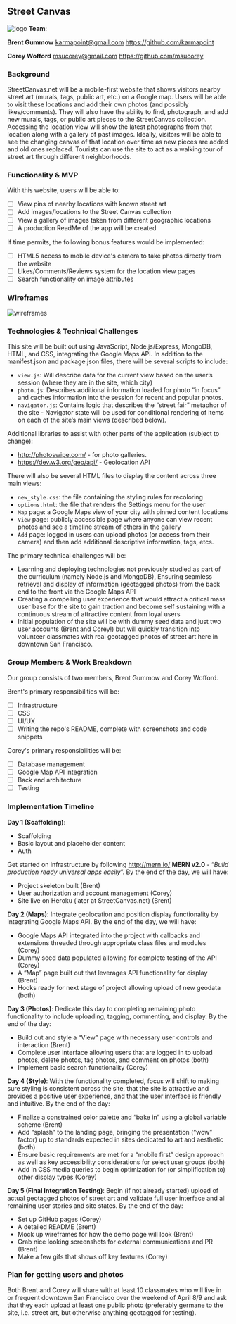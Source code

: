 ## Street Canvas
![logo](dev_assets/street_canvas_logo_banner.jpg)
**Team**:

**Brent Gummow**
karmapoint@gmail.com
https://github.com/karmapoint

**Corey Wofford**
msucorey@gmail.com
https://github.com/msucorey

### Background
StreetCanvas.net will be a mobile-first website that shows visitors nearby street art (murals, tags, public art, etc.) on a Google map. Users will be able to visit these locations and add their own photos (and possibly likes/comments). They will also have the ability to find, photograph, and add new murals, tags, or public art pieces to the StreetCanvas collection.
Accessing the location view will show the latest photographs from that location along with a gallery of past images. Ideally, visitors will be able to see the changing canvas of that location over time as new pieces are added and old ones replaced.
Tourists can use the site to act as a walking tour of street art through different neighborhoods.

### Functionality & MVP

With this website, users will be able to:
- [ ] View pins of nearby locations with known street art
- [ ] Add images/locations to the Street Canvas collection
- [ ] View a gallery of images taken from different geographic locations
- [ ] A production ReadMe of the app will be created

If time permits, the following bonus features would be implemented:
- [ ] HTML5 access to mobile device's camera to take photos directly from the website
- [ ] Likes/Comments/Reviews system for the location view pages
- [ ] Search functionality on image attributes

### Wireframes

![wireframes](wireframes/wireframes.png)

### Technologies & Technical Challenges

This site will be built out using JavaScript, Node.js/Express, MongoDB, HTML, and CSS, integrating the Google Maps API. In addition to the manifest.json and package.json files, there will be several scripts to include:
- `view.js`: Will describe data for the current view based on the user’s session (where they are in the site, which city)
- `photo.js`: Describes additional information loaded for photo “in focus” and caches information into the session for recent and popular photos.
- `navigator.js`: Contains logic that describes the “street fair” metaphor of the site - Navigator state will be used for conditional rendering of items on each of the site’s main views (described below).

Additional libraries to assist with other parts of the application (subject to change):
- http://photoswipe.com/ - for photo galleries.
- https://dev.w3.org/geo/api/ - Geolocation API

There will also be several HTML files to display the content across three main views:
- `new_style.css`: the file containing the styling rules for recoloring
- `options.html`: the file that renders the Settings menu for the user
- `Map` page: a Google Maps view of your city with pinned content locations
- `View` page: publicly accessible page where anyone can view recent photos and see a timeline stream of others in the gallery
- `Add` page: logged in users can upload photos (or access from their camera) and then add additional descriptive information, tags, etcs.

The primary technical challenges will be:
- Learning and deploying technologies not previously studied as part of the curriculum (namely Node.js and MongoDB),
Ensuring seamless retrieval and display of information (geotagged photos) from the back end to the front via the Google Maps API
- Creating a compelling user experience that would attract a critical mass user base for the site to gain traction and become self sustaining with a continuous stream of attractive content from loyal users
- Initial population of the site will be with dummy seed data and just two user accounts (Brent and Corey!) but will quickly transition into volunteer classmates with real geotagged photos of street art here in downtown San Francisco.

### Group Members & Work Breakdown

Our group consists of two members, Brent Gummow and Corey Wofford.

Brent's primary responsibilities will be:
- [ ] Infrastructure
- [ ] CSS
- [ ] UI/UX
- [ ] Writing the repo's README, complete with screenshots and code snippets

Corey's primary responsibilities will be:
- [ ] Database management
- [ ] Google Map API integration
- [ ] Back end architecture
- [ ] Testing

### Implementation Timeline

**Day 1 (Scaffolding)**:

- Scaffolding
- Basic layout and placeholder content
- Auth

Get started on infrastructure by following http://mern.io/ **MERN v2.0** - “*Build production ready universal apps easily*”. By the end of the day, we will have:

- Project skeleton built (Brent)
- User authorization and account management (Corey)
- Site live on Heroku (later at StreetCanvas.net) (Brent)

**Day 2 (Maps)**: Integrate geolocation and position display functionality by integrating Google Maps API. By the end of the day, we will have:

- Google Maps API integrated into the project with callbacks and extensions threaded through appropriate class files and modules (Corey)
- Dummy seed data populated allowing for complete testing of the API (Corey)
- A “Map” page built out that leverages API functionality for display (Brent)
- Hooks ready for next stage of project allowing upload of new geodata (both)

**Day 3 (Photos)**: Dedicate this day to completing remaining photo functionality to include uploading, tagging, commenting, and display. By the end of the day:

- Build out and style a “View” page with necessary user controls and interaction (Brent)
- Complete user interface allowing users that are logged in to upload photos, delete photos, tag photos, and comment on photos (both)
- Implement basic search functionality (Corey)

**Day 4 (Style)**: With the functionality completed, focus will shift to making sure styling is consistent across the site, that the site is attractive and provides a positive user experience, and that the user interface is friendly and intuitive. By the end of the day:

- Finalize a constrained color palette and “bake in” using a global variable scheme (Brent)
- Add “splash” to the landing page, bringing the presentation (“wow” factor) up to standards expected in sites dedicated to art and aesthetic (both)
- Ensure basic requirements are met for a “mobile first” design approach as well as key accessibility considerations for select user groups (both)
- Add in CSS media queries to begin optimization for (or simplification to) other display types (Corey)

**Day 5 (Final Integration Testing)**: Begin (if not already started) upload of actual geotagged photos of street art and validate full user interface and all remaining user stories and site states. By the end of the day:

- Set up GitHub pages (Corey)
- A detailed README (Brent)
- Mock up wireframes for how the demo page will look (Brent)
- Grab nice looking screenshots for external communications and PR (Brent)
- Make a few gifs that shows off key features (Corey)

### Plan for getting users and photos

Both Brent and Corey will share with at least 10 classmates who will live in or frequent downtown San Francisco over the weekend of April 8/9 and ask that they each upload at least one public photo (preferably germane to the site, i.e. street art, but otherwise anything geotagged for testing).
